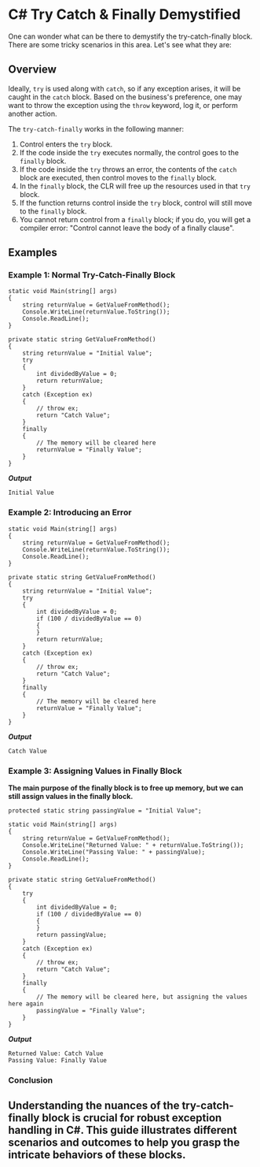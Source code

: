 # C# Try Catch & Finally Demystified

One can wonder what can be there to demystify the try-catch-finally block. There are some tricky scenarios in this area. Let's see what they are:

## Overview

Ideally, `try` is used along with `catch`, so if any exception arises, it will be caught in the `catch` block. Based on the business's preference, one may want to throw the exception using the `throw` keyword, log it, or perform another action.

The `try-catch-finally` works in the following manner:

1. Control enters the `try` block.
2. If the code inside the `try` executes normally, the control goes to the `finally` block.
3. If the code inside the `try` throws an error, the contents of the `catch` block are executed, then control moves to the `finally` block.
4. In the `finally` block, the CLR will free up the resources used in that `try` block.
5. If the function returns control inside the `try` block, control will still move to the `finally` block.
6. You cannot return control from a `finally` block; if you do, you will get a compiler error: "Control cannot leave the body of a finally clause".

## Examples

### Example 1: Normal Try-Catch-Finally Block

```
static void Main(string[] args)
{
    string returnValue = GetValueFromMethod();
    Console.WriteLine(returnValue.ToString());
    Console.ReadLine();
}

private static string GetValueFromMethod()
{
    string returnValue = "Initial Value";
    try
    {
        int dividedByValue = 0;
        return returnValue;
    }
    catch (Exception ex)
    {
        // throw ex;
        return "Catch Value";
    }
    finally
    {
        // The memory will be cleared here
        returnValue = "Finally Value";
    }
}
```

***Output***

```
Initial Value
```

### Example 2: Introducing an Error

```
static void Main(string[] args)
{
    string returnValue = GetValueFromMethod();
    Console.WriteLine(returnValue.ToString());
    Console.ReadLine();
}

private static string GetValueFromMethod()
{
    string returnValue = "Initial Value";
    try
    {
        int dividedByValue = 0;
        if (100 / dividedByValue == 0)
        {
        }
        return returnValue;
    }
    catch (Exception ex)
    {
        // throw ex;
        return "Catch Value";
    }
    finally
    {
        // The memory will be cleared here
        returnValue = "Finally Value";
    }
}
```

***Output***

```
Catch Value
```

### Example 3: Assigning Values in Finally Block

__The main purpose of the finally block is to free up memory, but we can still assign values in the finally block.__

```
protected static string passingValue = "Initial Value";

static void Main(string[] args)
{
    string returnValue = GetValueFromMethod();
    Console.WriteLine("Returned Value: " + returnValue.ToString());
    Console.WriteLine("Passing Value: " + passingValue);
    Console.ReadLine();
}

private static string GetValueFromMethod()
{
    try
    {
        int dividedByValue = 0;
        if (100 / dividedByValue == 0)
        {
        }
        return passingValue;
    }
    catch (Exception ex)
    {
        // throw ex;
        return "Catch Value";
    }
    finally
    {
        // The memory will be cleared here, but assigning the values here again
        passingValue = "Finally Value";
    }
}
```

***Output***

```
Returned Value: Catch Value
Passing Value: Finally Value
```

### Conclusion

## Understanding the nuances of the try-catch-finally block is crucial for robust exception handling in C#. This guide illustrates different scenarios and outcomes to help you grasp the intricate behaviors of these blocks.